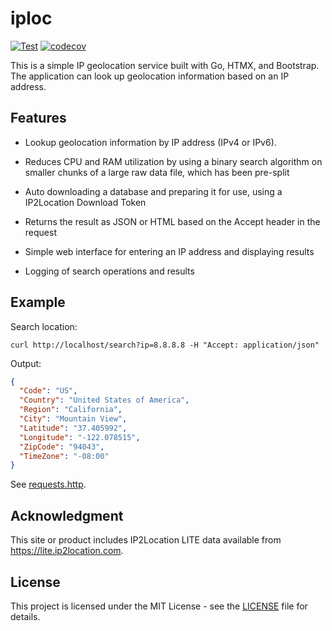 # iploc


[![Test](https://github.com/ivanglie/iploc/actions/workflows/test.yml/badge.svg)](https://github.com/ivanglie/iploc/actions/workflows/test.yml)
[![codecov](https://codecov.io/gh/ivanglie/iploc/branch/master/graph/badge.svg?token=sLJxFoa5EC)](https://codecov.io/gh/ivanglie/iploc)

This is a simple IP geolocation service built with Go, HTMX, and Bootstrap. The application can look up geolocation information based on an IP address.

## Features

  * Lookup geolocation information by IP address (IPv4 or IPv6).

  * Reduces CPU and RAM utilization by using a binary search algorithm on smaller chunks of a large raw data file, which has been pre-split

  * Auto downloading a database and preparing it for use, using a IP2Location Download Token

  * Returns the result as JSON or HTML based on the Accept header in the request

  * Simple web interface for entering an IP address and displaying results

  * Logging of search operations and results

## Example

Search location:

```code
curl http://localhost/search?ip=8.8.8.8 -H "Accept: application/json"
```

Output:
```json
{
  "Code": "US",
  "Country": "United States of America",
  "Region": "California",
  "City": "Mountain View",
  "Latitude": "37.405992",
  "Longitude": "-122.078515",
  "ZipCode": "94043",
  "TimeZone": "-08:00"
}
```
See [requests.http](./test/requests.http).

## Acknowledgment

This site or product includes IP2Location LITE data available from <a href="https://lite.ip2location.com">https://lite.ip2location.com</a>.

## License

This project is licensed under the MIT License - see the [LICENSE](/LICENSE.md) file for details.